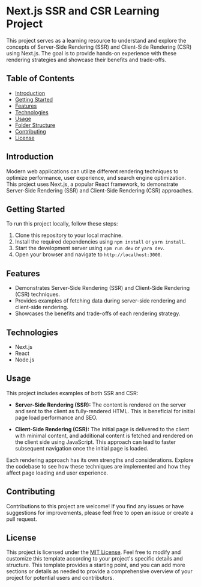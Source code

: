 # Next.js SSR and CSR Learning Project

This project serves as a learning resource to understand and explore the concepts of Server-Side Rendering (SSR) and Client-Side Rendering (CSR) using Next.js. The goal is to provide hands-on experience with these rendering strategies and showcase their benefits and trade-offs.

## Table of Contents

- [Introduction](#introduction)
- [Getting Started](#getting-started)
- [Features](#features)
- [Technologies](#technologies)
- [Usage](#usage)
- [Folder Structure](#folder-structure)
- [Contributing](#contributing)
- [License](#license)

## Introduction

Modern web applications can utilize different rendering techniques to optimize performance, user experience, and search engine optimization. This project uses Next.js, a popular React framework, to demonstrate Server-Side Rendering (SSR) and Client-Side Rendering (CSR) approaches.

## Getting Started

To run this project locally, follow these steps:

1. Clone this repository to your local machine.
2. Install the required dependencies using `npm install` or `yarn install`.
3. Start the development server using `npm run dev` or `yarn dev`.
4. Open your browser and navigate to `http://localhost:3000`.

## Features

- Demonstrates Server-Side Rendering (SSR) and Client-Side Rendering (CSR) techniques.
- Provides examples of fetching data during server-side rendering and client-side rendering.
- Showcases the benefits and trade-offs of each rendering strategy.

## Technologies

- Next.js
- React
- Node.js

## Usage

This project includes examples of both SSR and CSR:

- **Server-Side Rendering (SSR):** The content is rendered on the server and sent to the client as fully-rendered HTML. This is beneficial for initial page load performance and SEO.

- **Client-Side Rendering (CSR):** The initial page is delivered to the client with minimal content, and additional content is fetched and rendered on the client side using JavaScript. This approach can lead to faster subsequent navigation once the initial page is loaded.

Each rendering approach has its own strengths and considerations. Explore the codebase to see how these techniques are implemented and how they affect page loading and user experience.

## Contributing

Contributions to this project are welcome! If you find any issues or have suggestions for improvements, please feel free to open an issue or create a pull request.

## License

This project is licensed under the [MIT License](LICENSE).
Feel free to modify and customize this template according to your project's specific details and structure. This template provides a starting point, and you can add more sections or details as needed to provide a comprehensive overview of your project for potential users and contributors.
